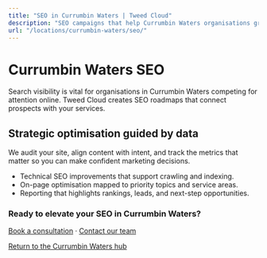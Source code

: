 ```yaml
---
title: "SEO in Currumbin Waters | Tweed Cloud"
description: "SEO campaigns that help Currumbin Waters organisations grow organic visibility."
url: "/locations/currumbin-waters/seo/"
---
```


# Currumbin Waters SEO

Search visibility is vital for organisations in Currumbin Waters competing for attention online. Tweed Cloud creates SEO roadmaps that connect prospects with your services.

## Strategic optimisation guided by data

We audit your site, align content with intent, and track the metrics that matter so you can make confident marketing decisions.

- Technical SEO improvements that support crawling and indexing.
- On-page optimisation mapped to priority topics and service areas.
- Reporting that highlights rankings, leads, and next-step opportunities.

### Ready to elevate your SEO in Currumbin Waters?

[Book a consultation](/consultation/) · [Contact our team](/contact/)

[Return to the Currumbin Waters hub](/locations/currumbin-waters/)

